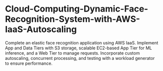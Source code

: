 # Cloud-Computing-Dynamic-Face-Recognition-System-with-AWS-IaaS-Autoscaling
Complete an elastic face recognition application using AWS IaaS. Implement App and Data Tiers with S3 storage, scalable EC2-based App Tier for ML inference, and a Web Tier to manage requests. Incorporate custom autoscaling, concurrent processing, and testing with a workload generator to ensure performance.
